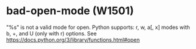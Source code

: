 # bad-open-mode (W1501)

"%s" is not a valid mode for open. Python supports: r, w, a\[, x\] modes
with b, +, and U (only with r) options. See
https://docs.python.org/3/library/functions.html#open
